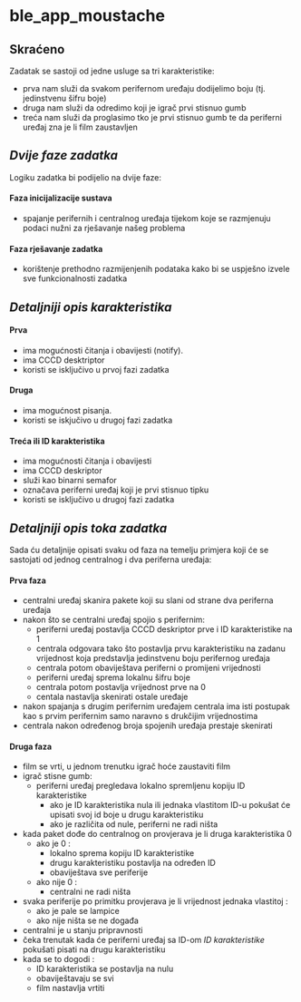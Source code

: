# ble_app_moustache

## **Skraćeno**

Zadatak se sastoji od jedne usluge sa tri karakteristike:
- prva nam služi da svakom perifernom uređaju dodijelimo boju (tj. jedinstvenu šifru boje)
- druga nam služi da odredimo koji je igrač prvi stisnuo gumb
- treća nam služi da proglasimo tko je prvi stisnuo gumb te da periferni uređaj zna je li film zaustavljen


## *Dvije faze zadatka*

Logiku zadatka bi podijelio na dvije faze:

#### Faza inicijalizacije sustava
- spajanje perifernih i centralnog uređaja tijekom koje se razmjenuju podaci nužni za rješavanje našeg problema

#### Faza rješavanje zadatka
- korištenje prethodno razmijenjenih podataka kako bi se uspješno izvele sve funkcionalnosti zadatka

## *Detaljniji opis karakteristika*

#### Prva
- ima mogućnosti čitanja i obavijesti (notify). 
- ima CCCD desktriptor
- koristi se isključivo u prvoj fazi zadatka

#### Druga 
- ima mogućnost pisanja. 
- koristi se iskjučivo u drugoj fazi zadatka

#### Treća ili ID karakteristika
- ima mogućnosti čitanja i obavijesti
- ima CCCD deskriptor
- služi kao binarni semafor
- označava periferni uređaj koji je prvi stisnuo tipku
- koristi se isključivo u drugoj fazi zadatka

## *Detaljniji opis toka zadatka*

Sada ću detaljnije opisati svaku od faza na temelju primjera koji će se sastojati od jednog centralnog 
i dva periferna uređaja:

#### Prva faza
- centralni uređaj skanira pakete koji su slani od strane dva periferna uređaja
- nakon što se centralni uređaj spojio s perifernim:
  - periferni uređaj postavlja CCCD deskriptor prve i ID karakteristike na 1
  - centrala odgovara tako što postavlja prvu karakteristiku na zadanu vrijednost koja predstavlja jedinstvenu boju perifernog uređaja
  - centrala potom obaviještava periferni o promijeni vrijednosti
  -  periferni uređaj sprema lokalnu šifru boje
  - centrala potom postavlja vrijednost prve na 0
  - centala nastavlja skenirati ostale uređaje
- nakon spajanja s drugim perifernim uređajem centrala ima isti postupak kao s prvim perifernim samo naravno s drukčijim vrijednostima
- centrala nakon određenog broja spojenih uređaja prestaje skenirati

#### Druga faza

- film se vrti, u jednom trenutku igrač hoće zaustaviti film
- igrač stisne gumb:
  - periferni uređaj pregledava lokalno spremljenu kopiju ID karakteristike 
    - ako je ID karakteristika nula ili jednaka vlastitom ID-u pokušat će upisati svoj id boje u drugu karakteristiku
    - ako je različita od nule, periferni ne radi ništa
- kada paket dođe do centralnog on provjerava je li druga karakteristika 0
  - ako je 0 :
    -  lokalno sprema kopiju ID karakteristike 
    -  drugu karakteristiku postavlja na određen ID 
    -  obaviještava sve periferije
  - ako nije 0 :
    - centralni ne radi ništa
- svaka periferije po primitku provjerava je li vrijednost jednaka vlastitoj :
  - ako je pale se lampice
  - ako nije ništa se ne događa
- centralni je u stanju pripravnosti 
- čeka trenutak kada će periferni uređaj sa ID-om *ID karakteristike* pokušati pisati na drugu karakteristiku
- kada se to dogodi :
  -  ID karakteristika se postavlja na nulu
  -  obaviještavaju se svi 
  -  film nastavlja vrtiti
